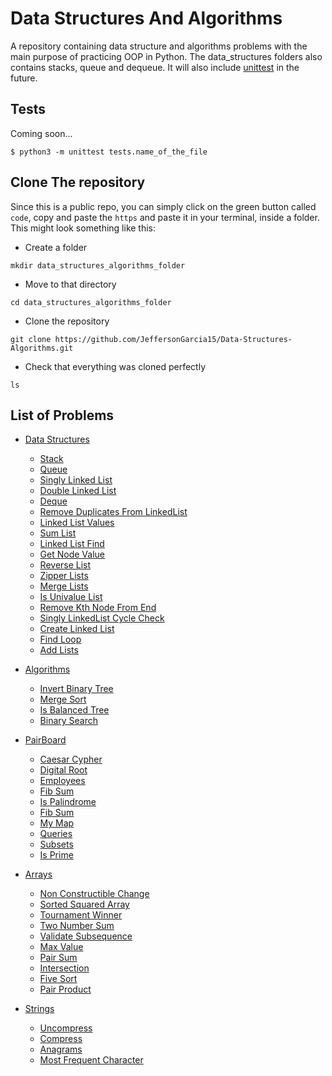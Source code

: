 # Data Structures And Algorithms

A repository containing data structure and algorithms problems with the main purpose of practicing OOP in Python. The data_structures folders also contains stacks, queue and dequeue. It will also include [unittest](https://docs.python.org/3/library/unittest.html) in the future.

## Tests
Coming soon...
```
$ python3 -m unittest tests.name_of_the_file
```
## Clone The repository
Since this is a public repo, you can simply click on the green button called `code`, copy and paste the `https` and paste it in your terminal, inside a folder. This might look something like this:
* Create a folder

```
mkdir data_structures_algorithms_folder
```
* Move to that directory

```
cd data_structures_algorithms_folder
```

* Clone the repository

```
git clone https://github.com/JeffersonGarcia15/Data-Structures-Algorithms.git
```

* Check that everything was cloned perfectly

```
ls
```

## List of Problems

* [Data Structures](https://github.com/JeffersonGarcia15/Data-Structures-Algorithms/tree/main/data_structures)
  * [Stack](https://github.com/JeffersonGarcia15/Data-Structures-Algorithms/blob/main/data_structures/stack.py)
  * [Queue](https://github.com/JeffersonGarcia15/Data-Structures-Algorithms/blob/main/data_structures/queue.py)
  * [Singly Linked List](https://github.com/JeffersonGarcia15/Data-Structures-Algorithms/blob/main/data_structures/singly_linked_list.py)
  * [Double Linked List](https://github.com/JeffersonGarcia15/Data-Structures-Algorithms/blob/main/data_structures/double_linked_list.py)
  * [Deque](https://github.com/JeffersonGarcia15/Data-Structures-Algorithms/blob/main/data_structures/deque.py)
  * [Remove Duplicates From LinkedList](https://github.com/JeffersonGarcia15/Data-Structures-Algorithms/blob/main/data_structures/remove_duplicates_from_linkedlist.py)
  * [Linked List Values](https://github.com/JeffersonGarcia15/Data-Structures-Algorithms/blob/main/data_structures/linked_list_values.py)
  * [Sum List](https://github.com/JeffersonGarcia15/Data-Structures-Algorithms/blob/main/data_structures/sum_list.py)
  * [Linked List Find](https://github.com/JeffersonGarcia15/Data-Structures-Algorithms/blob/main/data_structures/linked_list_find.py)
  * [Get Node Value](https://github.com/JeffersonGarcia15/Data-Structures-Algorithms/blob/main/data_structures/get_node_value.py)
  * [Reverse List](https://github.com/JeffersonGarcia15/Data-Structures-Algorithms/blob/main/data_structures/reverse_list.py)
  * [Zipper Lists](https://github.com/JeffersonGarcia15/Data-Structures-Algorithms/blob/main/data_structures/zipper_lists.py)
  * [Merge Lists](https://github.com/JeffersonGarcia15/Data-Structures-Algorithms/blob/main/data_structures/merge_lists.py)
  * [Is Univalue List](https://github.com/JeffersonGarcia15/Data-Structures-Algorithms/blob/main/data_structures/is_univalue_list.py)
  * [Remove Kth Node From End](https://github.com/JeffersonGarcia15/Data-Structures-Algorithms/blob/main/data_structures/remove_kth_node_from_end.py)
  * [Singly LinkedList Cycle Check](https://github.com/JeffersonGarcia15/Data-Structures-Algorithms/blob/main/data_structures/singly_linked_list_cycle_check.py)
  * [Create Linked List](https://github.com/JeffersonGarcia15/Data-Structures-Algorithms/blob/main/data_structures/create_linked_list.py)
  * [Find Loop](https://github.com/JeffersonGarcia15/Data-Structures-Algorithms/blob/main/data_structures/find_loop.py)
  * [Add Lists](https://github.com/JeffersonGarcia15/Data-Structures-Algorithms/blob/main/data_structures/add_lists.py)










* [Algorithms](https://github.com/JeffersonGarcia15/Data-Structures-Algorithms/tree/main/algorithms)
  * [Invert Binary Tree](https://github.com/JeffersonGarcia15/Data-Structures-Algorithms/blob/main/algorithms/invert_binary_tree.py)
  * [Merge Sort](https://github.com/JeffersonGarcia15/Data-Structures-Algorithms/blob/main/algorithms/merge_sort.py)
  * [Is Balanced Tree](https://github.com/JeffersonGarcia15/Data-Structures-Algorithms/blob/main/algorithms/isBalancedTree.py)
  * [Binary Search](https://github.com/JeffersonGarcia15/Data-Structures-Algorithms/blob/main/algorithms/binary_search.py)

* [PairBoard](https://github.com/JeffersonGarcia15/Data-Structures-Algorithms/blob/main/PairBoard)
  * [Caesar Cypher](https://github.com/JeffersonGarcia15/Data-Structures-Algorithms/blob/main/PairBoard/caesar_cipher.py)
  * [Digital Root](https://github.com/JeffersonGarcia15/Data-Structures-Algorithms/blob/main/PairBoard/digitalRoot.py)
  * [Employees](https://github.com/JeffersonGarcia15/Data-Structures-Algorithms/blob/main/PairBoard/employees.sql)
  * [Fib Sum](https://github.com/JeffersonGarcia15/Data-Structures-Algorithms/blob/main/PairBoard/fibsSum.py)
  * [Is Palindrome](https://github.com/JeffersonGarcia15/Data-Structures-Algorithms/blob/main/PairBoard/isPalindrome.py)
  * [Fib Sum](https://github.com/JeffersonGarcia15/Data-Structures-Algorithms/blob/main/PairBoard/fibsSum.py)
  * [My Map](https://github.com/JeffersonGarcia15/Data-Structures-Algorithms/blob/main/PairBoard/myMap.js)
  * [Queries](https://github.com/JeffersonGarcia15/Data-Structures-Algorithms/blob/main/PairBoard/queries.sql)
  * [Subsets](https://github.com/JeffersonGarcia15/Data-Structures-Algorithms/blob/main/PairBoard/subsets.py)
  * [Is Prime](https://github.com/JeffersonGarcia15/Data-Structures-Algorithms/blob/main/PairBoard/is_prime.py)


* [Arrays](https://github.com/JeffersonGarcia15/Data-Structures-Algorithms/blob/main/Arrays)
  * [Non Constructible Change](https://github.com/JeffersonGarcia15/Data-Structures-Algorithms/blob/main/Arrays/non_constructible_change.py)
  * [Sorted Squared Array](https://github.com/JeffersonGarcia15/Data-Structures-Algorithms/blob/main/Arrays/sorted_squared_array.py)
  * [Tournament Winner](https://github.com/JeffersonGarcia15/Data-Structures-Algorithms/blob/main/Arrays/tournament_winner.py)
  * [Two Number Sum](https://github.com/JeffersonGarcia15/Data-Structures-Algorithms/blob/main/Arrays/two_number_sum.py)
  * [Validate Subsequence](https://github.com/JeffersonGarcia15/Data-Structures-Algorithms/blob/main/Arrays/validate_subsequence.py)
  * [Max Value](https://github.com/JeffersonGarcia15/Data-Structures-Algorithms/blob/main/Arrays/max_value.py)
  * [Pair Sum](https://github.com/JeffersonGarcia15/Data-Structures-Algorithms/blob/main/Arrays/pair_sum.py)
  * [Intersection](https://github.com/JeffersonGarcia15/Data-Structures-Algorithms/blob/main/Arrays/intersection.py)
  * [Five Sort](https://github.com/JeffersonGarcia15/Data-Structures-Algorithms/blob/main/Arrays/five_sort.py)
  * [Pair Product](https://github.com/JeffersonGarcia15/Data-Structures-Algorithms/blob/main/Arrays/pair_product.py)

  




* [Strings](https://github.com/JeffersonGarcia15/Data-Structures-Algorithms/tree/main/Strings)
  * [Uncompress](https://github.com/JeffersonGarcia15/Data-Structures-Algorithms/tree/main/Strings/uncompress.py)
  * [Compress](https://github.com/JeffersonGarcia15/Data-Structures-Algorithms/tree/main/Strings/compress.py)
  * [Anagrams](https://github.com/JeffersonGarcia15/Data-Structures-Algorithms/tree/main/Strings/anagrams.py)
  * [Most Frequent Character](https://github.com/JeffersonGarcia15/Data-Structures-Algorithms/tree/main/Strings/most_frequent_char.py)










